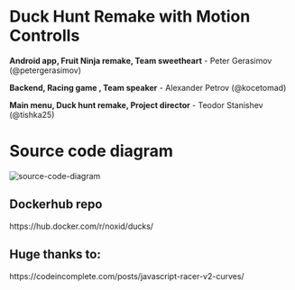# Duck Hunt Remake with Motion Controlls

<p><b>Android app, Fruit Ninja remake, Team sweetheart</b> - Peter Gerasimov (@petergerasimov)</p>
<p><b>Backend, Racing game , Team speaker</b> - Alexander Petrov (@kocetomad) </p>
<p><b>Main menu, Duck hunt remake, Project director</b> - Teodor Stanishev (@tishka25)</p>

<h1>Source code diagram </h1>

![source-code-diagram](https://user-images.githubusercontent.com/22482021/47292719-93113780-d610-11e8-93d2-9bff130fd5b8.PNG)

<h2>Dockerhub repo</h2>
https://hub.docker.com/r/noxid/ducks/


<h2>Huge thanks to:</h2>
https://codeincomplete.com/posts/javascript-racer-v2-curves/